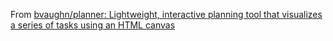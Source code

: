 From [bvaughn/planner: Lightweight, interactive planning tool that visualizes a series of tasks using an HTML canvas](https://github.com/bvaughn/planner)
